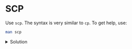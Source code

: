 # SCP

Use `scp`.
The syntax is very similar to `cp`.
To get help, use:

```sh
man scp
```

<details>

<summary>Solution</summary>

## Download (Server to Workstation)

```sh
scp <USERNAME>@<IP>:<FILE> .
```

## Upload (Workstation to Server)

```sh
scp <FILE> <USERNAME>@<IP>:.
```

</details>

